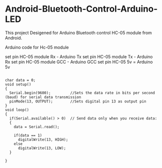 # Android-Bluetooth-Control-Arduino-LED

This project Desigened for Arduino Bluetooth control HC-05 module from Android.

Arduino code for Hc-05 module 

set pin HC-05 module Rx - Arduino Tx 
set pin HC-05 module Tx - Arduino Rx
set pin HC-05 module GCC - Arduino GCC
set pin HC-05 5v = Arduino 5v

```

char data = 0;               
void setup() 
{
  Serial.begin(9600);         //Sets the data rate in bits per second (baud) for serial data transmission
  pinMode(13, OUTPUT);        //Sets digital pin 13 as output pin
}
void loop()
{
  if(Serial.available() > 0)  // Send data only when you receive data:
  {
    data = Serial.read();             
          
    if(data == 1)            
      digitalWrite(13, HIGH);  
    else
      digitalWrite(13, LOW);   
  }                           
 
}
```



